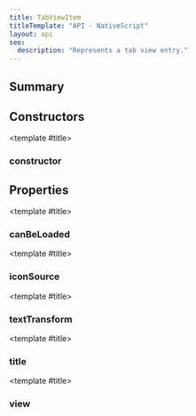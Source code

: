 ```yaml
---
title: TabViewItem
titleTemplate: "API - NativeScript"
layout: api
seo:
  description: "Represents a tab view entry."
---
```


<!-- This page is auto generated, do not edit manually. -->
<!-- Run "yarn generate:api-docs" to regenerate -->

<script setup lang="ts">
  import { provide } from "vue";
  import API_DATA from "./TabViewItem.data.json";
  
  provide('API_DATA', API_DATA);
</script>

<APIRefHierarchy v-once />

<APIRefComment commentBase64="eyJibG9ja1RhZ3MiOltdLCJtb2RpZmllclRhZ3MiOnt9LCJzdW1tYXJ5IjpbeyJraW5kIjoidGV4dCIsInRleHQiOiJSZXByZXNlbnRzIGEgdGFiIHZpZXcgZW50cnkuIn1dfQ==" v-once />

## <Heading ignore>Summary</Heading>

<APIRefSummary v-once />

## Constructors

<div class="">

<APIRef for="24186" v-once>

<template #title>

### constructor

</template>

</APIRef>

</div>

## Properties

<div class="isPrivate isOptional">

<APIRef for="24192" v-once>

<template #title>

### canBeLoaded

</template>

</APIRef>

</div>

<div class="isPublic">

<APIRef for="24190" v-once>

<template #title>

### iconSource

</template>

</APIRef>

</div>

<div class="">

<APIRef for="24191" v-once>

<template #title>

### textTransform

</template>

</APIRef>

</div>

<div class="isPublic">

<APIRef for="24188" v-once>

<template #title>

### title

</template>

</APIRef>

</div>

<div class="isPublic">

<APIRef for="24189" v-once>

<template #title>

### view

</template>

</APIRef>

</div>
